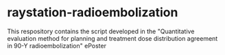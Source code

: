 # raystation-radioembolization
This respository contains the script developed in the "Quantitative evaluation method for planning and treatment dose distribution agreement in 90-Y radioembolization" ePoster

